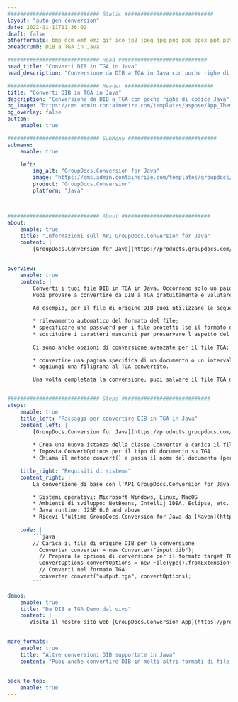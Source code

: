 ```yaml
---
############################# Static ############################
layout: "auto-gen-conversion"
date: 2022-11-11T11:36:02
draft: false
otherformats: bmp dcm emf emz gif ico jp2 jpeg jpg png pps ppsx ppt pptx psb psd svg svgz tga tif tiff webp wmf wmz
breadcrumb: DIB a TGA in Java

############################# Head ############################
head_title: "Converti DIB in TGA in Java"
head_description: "Conversione da DIB a TGA in Java con poche righe di codice. Converti oltre 160 formati di file utilizzando l'API di conversione dei documenti GroupDocs per Java"

############################# Header ############################
title: "Converti DIB in TGA in Java"
description: "Conversione da DIB a TGA con poche righe di codice Java"
bg_image: "https://cms.admin.containerize.com/templates/aspose/App_Themes/V3/images/bg/header1.png"
bg_overlay: false
button:
    enable: true

############################# SubMenu ############################
submenu:
    enable: true

    left:
        img_alt: "GroupDocs.Conversion for Java"
        image: "https://cms.admin.containerize.com/templates/groupdocs/images/product-logos/90x90-noborder/groupdocs-conversion-java.png"
        product: "GroupDocs.Conversion"
        platform: "Java"



############################# About ############################
about:
    enable: true
    title: "Informazioni sull'API GroupDocs.Conversion for Java"
    content: |
        [GroupDocs.Conversion for Java](https://products.groupdocs.com/conversion/java/) è un'API di conversione di formati di file avanzata per la conversione tra formati di immagini e documenti popolari come Microsoft Office, OpenDocument, PDF, HTML, e-mail, CAD. e molto altro ancora con poche righe di codice. L'API nativa rileva automaticamente i formati dei documenti originali e offre molte opzioni per personalizzare i documenti convertiti. Insieme alla funzione di estrazione delle informazioni da un documento, supporta anche la memorizzazione nella cache dei risultati della conversione sul disco locale per impostazione predefinita. Tuttavia, qualsiasi tipo di archiviazione della cache può essere supportato implementando le interfacce appropriate: Amazon S3, Dropbox, Google Drive, Windows Azure, Reddis o qualsiasi altro.
    

overview:
    enable: true
    content: |
        Converti i tuoi file DIB in TGA in Java. Occorrono solo un paio di righe di codice Java su qualsiasi piattaforma di tua scelta, come Windows, Linux, macOS.
        Puoi provare a convertire da DIB a TGA gratuitamente e valutare la qualità dei risultati della conversione. Insieme a semplici script di conversione file, puoi provare opzioni più sofisticate per caricare il file sorgente DIB e memorizzare l'output TGA. 
        
        Ad esempio, per il file di origine DIB puoi utilizzare le seguenti opzioni di caricamento:

        * rilevamento automatico del formato del file;
        * specificare una password per i file protetti (se il formato del file lo supporta);
        * sostituire i caratteri mancanti per preservare l'aspetto del documento.
        
        Ci sono anche opzioni di conversione avanzate per il file TGA:

        * convertire una pagina specifica di un documento o un intervallo di pagine;
        * aggiungi una filigrana al TGA convertito.

        Una volta completata la conversione, puoi salvare il file TGA nel tuo percorso file locale o in qualsiasi archivio di terze parti come FTP, Amazon S3, Google Drive, Dropbox ecc. Nota: per convertire DIB a TGA, non è necessario installare alcun software aggiuntivo, come MS Office, Open Office, Adobe Acrobat Reader ecc.


############################# Steps ############################
steps:
    enable: true
    title_left: "Passaggi per convertire DIB in TGA in Java"
    content_left: |
        [GroupDocs.Conversion for Java](https://products.groupdocs.com/conversion/java/) consente agli sviluppatori di convertire facilmente il file DIB in TGA con poche righe di codice.
        
        * Crea una nuova istanza della classe Converter e carica il file DIB con il percorso completo
        * Imposta ConvertOptions per il tipo di documento su TGA
        * Chiama il metodo convert() e passa il nome del documento (percorso completo) e il formato (TGA) come parametro

    title_right: "Requisiti di sistema"
    content_right: |
        La conversione di base con l'API GroupDocs.Conversion for Java può essere eseguita con poche righe di codice. Le nostre API sono supportate su tutte le principali piattaforme e sistemi operativi. Prima di eseguire il codice seguente, assicurati di avere i seguenti prerequisiti installati sul tuo sistema.

        * Sistemi operativi: Microsoft Windows, Linux, MacOS
        * Ambienti di sviluppo: NetBeans, Intellij IDEA, Eclipse, etc.
        * Java runtime: J2SE 6.0 and above
        * Ricevi l'ultimo GroupDocs.Conversion for Java da [Maven](https://repository.groupdocs.com/webapp/#/artifacts/browse/tree/General/repo/com/groupdocs/groupdocs-conversion)
         
    code: |
        ```java    
        // Carica il file di origine DIB per la conversione
          Converter converter = new Converter("input.dib");
          // Prepara le opzioni di conversione per il formato target TGA
          ConvertOptions convertOptions = new FileType().fromExtension("tga").getConvertOptions();
          // Converti nel formato TGA
          converter.convert("output.tga", convertOptions);
        ```

demos:
    enable: true
    title: "Da DIB a TGA Demo dal vivo"
    content: |
       Visita il nostro sito web [GroupDocs.Conversion App](https://products.groupdocs.app/conversion/family) e prova subito la conversione da DIB a TGA. La demo gratuita ha i seguenti vantaggi
          

more_formats:
    enable: true
    title: "Altre conversioni DIB supportate in Java"
    content: "Puoi anche convertire DIB in molti altri formati di file. Si prega di consultare l'elenco di seguito."
       
       
back_to_top:
    enable: true
---
```

